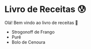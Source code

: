 # Livro de Receitas :cold_sweat:

Olá! Bem vindo ao livro de receitas :wave:

- Strogonoff de Frango
- Purê
- Bolo de Cenoura


